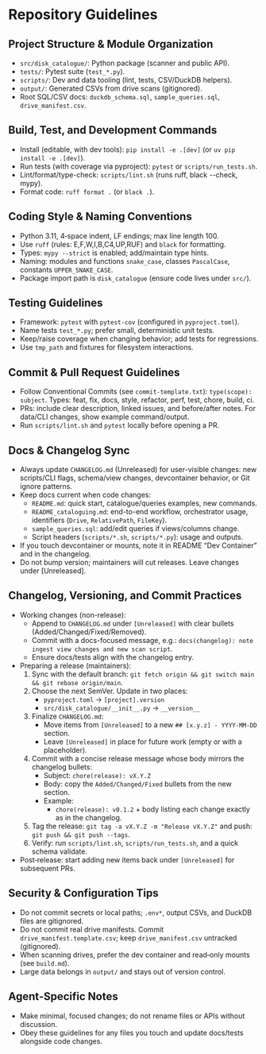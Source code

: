 # Repository Guidelines

## Project Structure & Module Organization
- `src/disk_catalogue/`: Python package (scanner and public API).
- `tests/`: Pytest suite (`test_*.py`).
- `scripts/`: Dev and data tooling (lint, tests, CSV/DuckDB helpers).
- `output/`: Generated CSVs from drive scans (gitignored).
- Root SQL/CSV docs: `duckdb_schema.sql`, `sample_queries.sql`, `drive_manifest.csv`.

## Build, Test, and Development Commands
- Install (editable, with dev tools): `pip install -e .[dev]` (or `uv pip install -e .[dev]`).
- Run tests (with coverage via pyproject): `pytest` or `scripts/run_tests.sh`.
- Lint/format/type-check: `scripts/lint.sh` (runs ruff, black --check, mypy).
- Format code: `ruff format .` (or `black .`).

## Coding Style & Naming Conventions
- Python 3.11, 4‑space indent, LF endings; max line length 100.
- Use `ruff` (rules: E,F,W,I,B,C4,UP,RUF) and `black` for formatting.
- Types: `mypy --strict` is enabled; add/maintain type hints.
- Naming: modules and functions `snake_case`, classes `PascalCase`, constants `UPPER_SNAKE_CASE`.
- Package import path is `disk_catalogue` (ensure code lives under `src/`).

## Testing Guidelines
- Framework: `pytest` with `pytest-cov` (configured in `pyproject.toml`).
- Name tests `test_*.py`; prefer small, deterministic unit tests.
- Keep/raise coverage when changing behavior; add tests for regressions.
- Use `tmp_path` and fixtures for filesystem interactions.

## Commit & Pull Request Guidelines
- Follow Conventional Commits (see `commit-template.txt`): `type(scope): subject`.
  Types: feat, fix, docs, style, refactor, perf, test, chore, build, ci.
- PRs: include clear description, linked issues, and before/after notes. For data/CLI changes, show example command/output.
- Run `scripts/lint.sh` and `pytest` locally before opening a PR.

## Docs & Changelog Sync
- Always update `CHANGELOG.md` (Unreleased) for user-visible changes: new scripts/CLI flags, schema/view changes, devcontainer behavior, or Git ignore patterns.
- Keep docs current when code changes:
  - `README.md`: quick start, catalogue/queries examples, new commands.
  - `README_cataloguing.md`: end-to-end workflow, orchestrator usage, identifiers (`Drive`, `RelativePath`, `FileKey`).
  - `sample_queries.sql`: add/edit queries if views/columns change.
  - Script headers (`scripts/*.sh`, `scripts/*.py`): usage and outputs.
- If you touch devcontainer or mounts, note it in README “Dev Container” and in the changelog.
- Do not bump version; maintainers will cut releases. Leave changes under [Unreleased].

## Changelog, Versioning, and Commit Practices
- Working changes (non-release):
  - Append to `CHANGELOG.md` under `[Unreleased]` with clear bullets (Added/Changed/Fixed/Removed).
  - Commit with a docs-focused message, e.g.: `docs(changelog): note ingest view changes and new scan script`.
  - Ensure docs/tests align with the changelog entry.
- Preparing a release (maintainers):
  1) Sync with the default branch: `git fetch origin && git switch main && git rebase origin/main`.
  2) Choose the next SemVer. Update in two places:
     - `pyproject.toml` → `[project].version`
     - `src/disk_catalogue/__init__.py` → `__version__`
  3) Finalize `CHANGELOG.md`:
     - Move items from `[Unreleased]` to a new `## [x.y.z] - YYYY-MM-DD` section.
     - Leave `[Unreleased]` in place for future work (empty or with a placeholder).
  4) Commit with a concise release message whose body mirrors the changelog bullets:
     - Subject: `chore(release): vX.Y.Z`
     - Body: copy the `Added/Changed/Fixed` bullets from the new section.
     - Example:
       - `chore(release): v0.1.2` + body listing each change exactly as in the changelog.
  5) Tag the release: `git tag -a vX.Y.Z -m "Release vX.Y.Z"` and push: `git push && git push --tags`.
  6) Verify: run `scripts/lint.sh`, `scripts/run_tests.sh`, and a quick schema validate.
- Post‑release: start adding new items back under `[Unreleased]` for subsequent PRs.

## Security & Configuration Tips
- Do not commit secrets or local paths; `.env*`, output CSVs, and DuckDB files are gitignored.
- Do not commit real drive manifests. Commit `drive_manifest.template.csv`; keep `drive_manifest.csv` untracked (gitignored).
- When scanning drives, prefer the dev container and read‑only mounts (see `build.md`).
- Large data belongs in `output/` and stays out of version control.

## Agent-Specific Notes
- Make minimal, focused changes; do not rename files or APIs without discussion.
- Obey these guidelines for any files you touch and update docs/tests alongside code changes.
